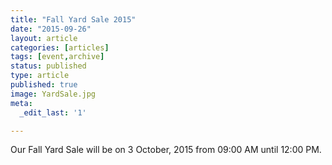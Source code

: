 ```yaml
---
title: "Fall Yard Sale 2015"
date: "2015-09-26"
layout: article
categories: [articles]
tags: [event,archive]
status: published
type: article
published: true
image: YardSale.jpg
meta:
  _edit_last: '1'

---
```


Our Fall Yard Sale will be on 3 October, 2015 from 09:00 AM until 12:00 PM.
